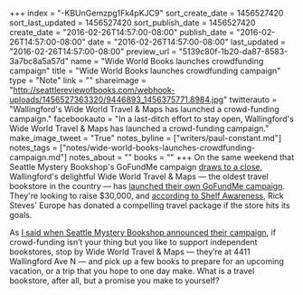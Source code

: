 +++
index = "-KBUnGemzpg1Fk4pKJC9"
sort_create_date = 1456527420
sort_last_updated = 1456527420
sort_publish_date = 1456527420
create_date = "2016-02-26T14:57:00-08:00"
publish_date = "2016-02-26T14:57:00-08:00"
date = "2016-02-26T14:57:00-08:00"
last_updated = "2016-02-26T14:57:00-08:00"
preview_url = "5139c80f-1b20-da87-8583-3a7bc8a5a57d"
name = "Wide World Books launches crowdfunding campaign"
title = "Wide World Books launches crowdfunding campaign"
type = "Note"
link = ""
shareimage = "http://seattlereviewofbooks.com/webhook-uploads/1456527363320/9446893_1456375771.8984.jpg"
twitterauto = "Wallingford's Wide World Travel & Maps has launched a crowd-funding campaign."
facebookauto = "In a last-ditch effort to stay open, Wallingford's Wide World Travel & Maps has launched a crowd-funding campaign."
make_image_tweet = "True"
notes_byline = ["writers/paul-constant.md"]
notes_tags = ["notes/wide-world-books-launches-crowdfunding-campaign.md"]
notes_about = ""
books = ""
+++
On the same weekend that Seattle Mystery Bookshop's GoFundMe campaign [draws to a close](https://www.gofundme.com/seattlemystery), Wallingford's delightful Wide World Travel & Maps — the oldest travel bookstore in the country — has [launched their own GoFundMe campaign](https://www.gofundme.com/wideworldbooks). They're looking to raise $30,000, and [according to Shelf Awareness](http://www.shelf-awareness.com/issue.html?issue=2698#m31577), Rick Steves' Europe has donated a compelling travel package if the store hits its goals.

As [I said when Seattle Mystery Bookshop announced their campaign](http://seattlereviewofbooks.com/notes/2016/01/15/seattle-mystery-bookshop-launches-gofundme-campaign/), if crowd-funding isn’t your thing but you like to support independent bookstores, stop by Wide World Travel & Maps — they’re at 4411 Wallingford Ave N — and pick up a few books to prepare for an upcoming vacation, or a trip that you hope to one day make. What is a travel bookstore, after all, but a promise you make to yourself?